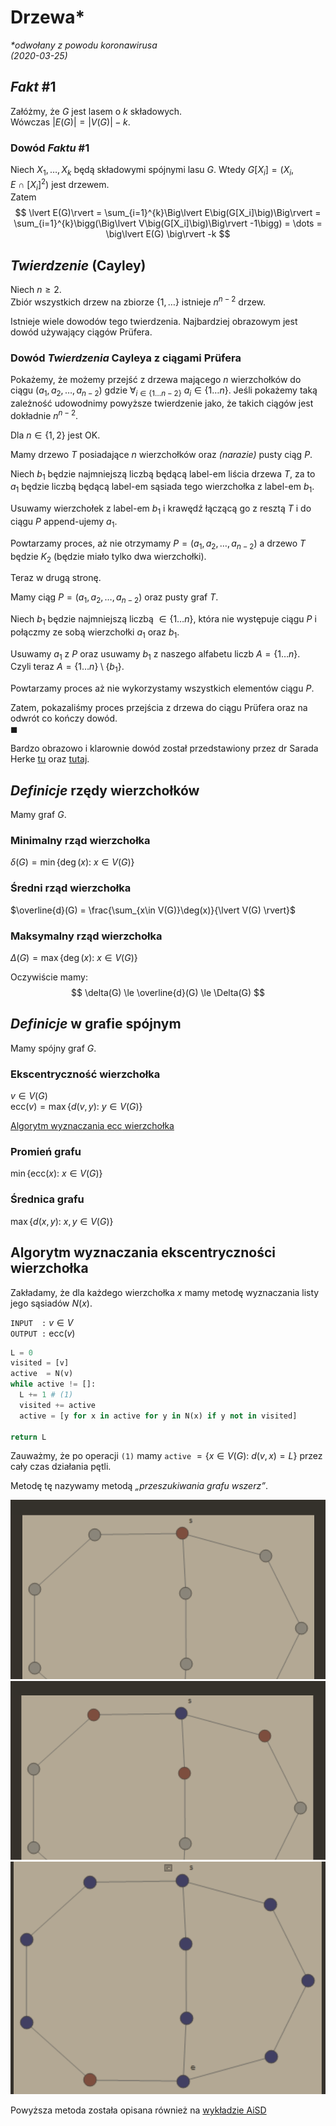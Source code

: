# Drzewa\*
*\*odwołany z powodu koronawirusa*\
*(2020-03-25)*

## $Fakt$ #1

Załóżmy, że $G$ jest lasem o $k$ składowych.\
Wówczas $\lvert E(G)\rvert = \lvert V(G)\rvert - k$.

### Dowód $Faktu$ #1

Niech $X_1,\dots,X_k$ będą składowymi spójnymi lasu $G$. Wtedy $G[X_i] = (X_i, E~\cap~[X_i]^2)$ jest drzewem.\
Zatem
$$
\lvert E(G)\rvert = \sum_{i=1}^{k}\Big\lvert E\big(G[X_i]\big)\Big\rvert = \sum_{i=1}^{k}\bigg(\Big\lvert V\big(G[X_i]\big)\Big\rvert -1\bigg) = \dots = \big\lvert E(G) \big\rvert -k
$$

## $Twierdzenie$ (Cayley)

Niech $n \ge 2$.\
Zbiór wszystkich drzew na zbiorze $\{1,\dots\}$ istnieje $n^{n-2}$ drzew.

Istnieje wiele dowodów tego twierdzenia. Najbardziej obrazowym jest dowód używający ciągów Prüfera.

### Dowód $Twierdzenia$ Cayleya z ciągami Prüfera
Pokażemy, że możemy przejść z drzewa mającego $n$ wierzchołków do ciągu $(a_1,a_2,\dots,a_{n-2})$ gdzie $\forall_{i\in\{1\dots n-2\}}~a_i \in \{1\dots n\}$. Jeśli pokażemy taką zależność udowodnimy powyższe twierdzenie jako, że takich ciągów jest dokładnie $n^{n-2}$.

Dla $n\in \{1,2\}$ jest OK.

Mamy drzewo $T$ posiadające $n$ wierzchołków oraz *(narazie)* pusty ciąg $P$.

Niech $b_1$ będzie najmniejszą liczbą będącą label-em liścia drzewa $T$, za to $a_1$ będzie liczbą będącą label-em sąsiada tego wierzchołka z label-em $b_1$.

Usuwamy wierzchołek z label-em $b_1$ i krawędź łączącą go z resztą $T$ i do ciągu $P$ append-ujemy $a_1$.

Powtarzamy proces, aż nie otrzymamy $P = (a_1,a_2,\dots,a_{n-2})$ a drzewo $T$ będzie $K_2$ (będzie miało tylko dwa wierzchołki).

Teraz w drugą stronę.

Mamy ciąg $P = (a_1,a_2,\dots,a_{n-2})$ oraz pusty graf $T$.

Niech $b_1$ będzie najmniejszą liczbą $\in \{1\dots n\}$, która nie występuje ciągu $P$ i połączmy ze sobą wierzchołki $a_1$ oraz $b_1$.

Usuwamy $a_1$ z $P$ oraz usuwamy $b_1$ z naszego alfabetu liczb $A=\{1\dots n\}$.\
Czyli teraz $A = \{1\dots n\} \setminus \{b_1\}$.

Powtarzamy proces aż nie wykorzystamy wszystkich elementów ciągu $P$.

Zatem, pokazaliśmy proces przejścia z drzewa do ciągu Prüfera oraz na odwrót co kończy dowód.\
$\blacksquare$

Bardzo obrazowo i klarownie dowód został przedstawiony przez dr Sarada Herke [tu](https://www.youtube.com/watch?v=Ve447EOW8ww) oraz [tutaj](https://www.youtube.com/watch?v=utfW-xsDp3Y).

## $Definicje$ rzędy wierzchołków

Mamy graf $G$.

### Minimalny rząd wierzchołka
$\delta(G) = \min\{\deg(x):~x \in V(G)\}$
### Średni rząd wierzchołka
$\overline{d}(G) = \frac{\sum_{x\in V(G)}\deg(x)}{\lvert V(G) \rvert}$
### Maksymalny rząd wierzchołka
$\Delta(G) = \max\{\deg(x):~x\in V(G)\}$

Oczywiście mamy:
$$
\delta(G) \le \overline{d}(G) \le \Delta(G)
$$

## $Definicje$ w grafie spójnym

Mamy spójny graf $G$.

### Ekscentryczność wierzchołka

$v\in V(G)$\
$\mathrm{ecc}(v) = \max\big\{d(v,y):~y \in V(G)\big\}$

[Algorytm wyznaczania $\mathrm{ecc}$ wierzchołka](#algorytm-wyznaczania-ekscentryczno%c5%9bci-wierzcho%c5%82ka)

### Promień grafu

$\min\big\{\mathrm{ecc}(x):~x \in V(G)\big\}$

### Średnica grafu

$\max\big\{d(x,y):~x,y \in V(G)\big\}$

## Algorytm wyznaczania ekscentryczności wierzchołka

Zakładamy, że dla każdego wierzchołka $x$ mamy metodę wyznaczania listy jego sąsiadów $N(x)$.

`INPUT  :` $v \in V$\
`OUTPUT :` $\mathrm{ecc}(v)$

```python
L = 0
visited = [v]
active  = N(v)
while active != []:
  L += 1 # (1)
  visited += active
  active = [y for x in active for y in N(x) if y not in visited]

return L
```
Zauważmy, że po operacji `(1)` mamy `active` $=\{x \in V(G):~d(v,x) = L\}$ przez cały czas działania pętli.

Metodę tę nazywamy metodą *„przeszukiwania grafu wszerz”*.

![ecc-1](ecc-1.png)
![ecc-2](ecc-2.png)
![ecc-3](ecc-3.png)

Powyższa metoda została opisana również na [wykładzie AiSD](../../../../4th-semester/aisd/wyk/2020-05-18/breadth-first-search.md)

